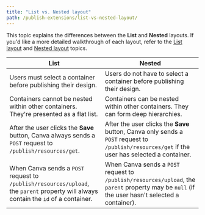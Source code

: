 ```yaml
---
title: "List vs. Nested layout"
path: /publish-extensions/list-vs-nested-layout/
---
```


This topic explains the differences between the **List** and **Nested** layouts. If you'd like a more detailed walkthrough of each layout, refer to the [List layout](./list-layout.md) and [Nested layout](./nested-layout.md) topics.

| List                                                                                                                                 | Nested                                                                                                                                           |
| ------------------------------------------------------------------------------------------------------------------------------------ | ------------------------------------------------------------------------------------------------------------------------------------------------ |
| Users must select a container before publishing their design.                                                                        | Users do not have to select a container before publishing their design.                                                                          |
| Containers cannot be nested within other containers. They're presented as a flat list.                                               | Containers can be nested within other containers. They can form deep hierarchies.                                                                |
| After the user clicks the **Save** button, Canva always sends a `POST` request to `/publish/resources/get`.                          | After the user clicks the **Save** button, Canva only sends a `POST` request to `/publish/resources/get` if the user has selected a container.   |
| When Canva sends a `POST` request to `/publish/resources/upload`, the `parent` property will always contain the `id` of a container. | When Canva sends a `POST` request to `/publish/resources/upload`, the `parent` property may be `null` (if the user hasn't selected a container). |

